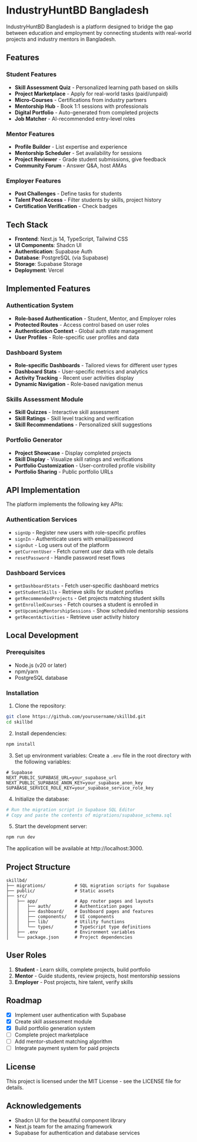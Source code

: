 # IndustryHuntBD Bangladesh

IndustryHuntBD Bangladesh is a platform designed to bridge the gap between education and employment by connecting students with real-world projects and industry mentors in Bangladesh.

## Features

### Student Features

- **Skill Assessment Quiz** - Personalized learning path based on skills
- **Project Marketplace** - Apply for real-world tasks (paid/unpaid)
- **Micro-Courses** - Certifications from industry partners
- **Mentorship Hub** - Book 1:1 sessions with professionals
- **Digital Portfolio** - Auto-generated from completed projects
- **Job Matcher** - AI-recommended entry-level roles

### Mentor Features

- **Profile Builder** - List expertise and experience
- **Mentorship Scheduler** - Set availability for sessions
- **Project Reviewer** - Grade student submissions, give feedback
- **Community Forum** - Answer Q&A, host AMAs

### Employer Features

- **Post Challenges** - Define tasks for students
- **Talent Pool Access** - Filter students by skills, project history
- **Certification Verification** - Check badges

## Tech Stack

- **Frontend**: Next.js 14, TypeScript, Tailwind CSS
- **UI Components**: Shadcn UI
- **Authentication**: Supabase Auth
- **Database**: PostgreSQL (via Supabase)
- **Storage**: Supabase Storage
- **Deployment**: Vercel

## Implemented Features

### Authentication System

- **Role-based Authentication** - Student, Mentor, and Employer roles
- **Protected Routes** - Access control based on user roles
- **Authentication Context** - Global auth state management
- **User Profiles** - Role-specific user profiles and data

### Dashboard System

- **Role-specific Dashboards** - Tailored views for different user types
- **Dashboard Stats** - User-specific metrics and analytics
- **Activity Tracking** - Recent user activities display
- **Dynamic Navigation** - Role-based navigation menus

### Skills Assessment Module

- **Skill Quizzes** - Interactive skill assessment
- **Skill Ratings** - Skill level tracking and verification
- **Skill Recommendations** - Personalized skill suggestions

### Portfolio Generator

- **Project Showcase** - Display completed projects
- **Skill Display** - Visualize skill ratings and verifications
- **Portfolio Customization** - User-controlled profile visibility
- **Portfolio Sharing** - Public portfolio URLs

## API Implementation

The platform implements the following key APIs:

### Authentication Services

- `signUp` - Register new users with role-specific profiles
- `signIn` - Authenticate users with email/password
- `signOut` - Log users out of the platform
- `getCurrentUser` - Fetch current user data with role details
- `resetPassword` - Handle password reset flows

### Dashboard Services

- `getDashboardStats` - Fetch user-specific dashboard metrics
- `getStudentSkills` - Retrieve skills for student profiles
- `getRecommendedProjects` - Get projects matching student skills
- `getEnrolledCourses` - Fetch courses a student is enrolled in
- `getUpcomingMentorshipSessions` - Show scheduled mentorship sessions
- `getRecentActivities` - Retrieve user activity history

## Local Development

### Prerequisites

- Node.js (v20 or later)
- npm/yarn
- PostgreSQL database

### Installation

1. Clone the repository:

```bash
git clone https://github.com/yourusername/skillbd.git
cd skillbd
```

2. Install dependencies:

```bash
npm install
```

3. Set up environment variables:
   Create a `.env` file in the root directory with the following variables:

```
# Supabase
NEXT_PUBLIC_SUPABASE_URL=your_supabase_url
NEXT_PUBLIC_SUPABASE_ANON_KEY=your_supabase_anon_key
SUPABASE_SERVICE_ROLE_KEY=your_supabase_service_role_key
```

4. Initialize the database:

```bash
# Run the migration script in Supabase SQL Editor
# Copy and paste the contents of migrations/supabase_schema.sql
```

5. Start the development server:

```bash
npm run dev
```

The application will be available at http://localhost:3000.

## Project Structure

```
skillbd/
├── migrations/           # SQL migration scripts for Supabase
├── public/               # Static assets
├── src/
│   ├── app/              # App router pages and layouts
│   │   ├── auth/         # Authentication pages
│   │   ├── dashboard/    # Dashboard pages and features
│   │   ├── components/   # UI components
│   │   ├── lib/          # Utility functions
│   │   └── types/        # TypeScript type definitions
│   ├── .env              # Environment variables
│   └── package.json      # Project dependencies
```

## User Roles

1. **Student** - Learn skills, complete projects, build portfolio
2. **Mentor** - Guide students, review projects, host mentorship sessions
3. **Employer** - Post projects, hire talent, verify skills

## Roadmap

- [x] Implement user authentication with Supabase
- [x] Create skill assessment module
- [x] Build portfolio generation system
- [ ] Complete project marketplace
- [ ] Add mentor-student matching algorithm
- [ ] Integrate payment system for paid projects

## License

This project is licensed under the MIT License - see the LICENSE file for details.

## Acknowledgements

- Shadcn UI for the beautiful component library
- Next.js team for the amazing framework
- Supabase for authentication and database services
